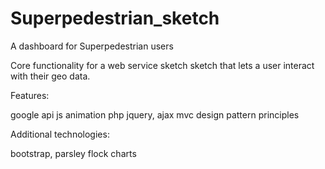 Superpedestrian_sketch
======================

A dashboard for Superpedestrian users

Core functionality for a web service sketch sketch that lets a user interact with their geo data.

Features:

google api
js animation
php
jquery, ajax
mvc design pattern principles

Additional technologies: 

bootstrap, parsley
flock charts

